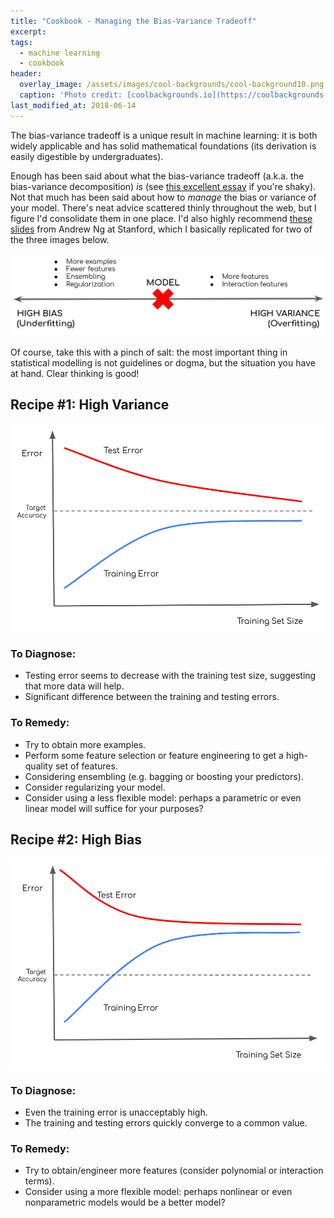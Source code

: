 ```yaml
---
title: "Cookbook - Managing the Bias-Variance Tradeoff"
excerpt:
tags:
  - machine learning
  - cookbook
header:
  overlay_image: /assets/images/cool-backgrounds/cool-background10.png
  caption: 'Photo credit: [coolbackgrounds.io](https://coolbackgrounds.io/)'
last_modified_at: 2018-06-14
---
```


The bias-variance tradeoff is a unique result in machine learning: it is both
widely applicable and has solid mathematical foundations (its derivation is
easily digestible by undergraduates).

Enough has been said about what the bias-variance tradeoff (a.k.a. the
bias-variance decomposition) _is_ (see
[this excellent essay](http://scott.fortmann-roe.com/docs/BiasVariance.html) if
you're shaky). Not that much has been said about how to _manage_ the bias or
variance of your model. There's neat advice scattered thinly throughout the web,
but I figure I'd consolidate them in one place. I'd also highly recommend [these
slides](http://cs229.stanford.edu/materials/ML-advice.pdf) from Andrew Ng at
Stanford, which I basically replicated for two of the three images below.

<img align="middle" src="https://raw.githubusercontent.com/eigenfoo/eigenfoo.xyz/master/assets/images/bias-variance.png">

Of course, take this with a pinch of salt: the most important thing in
statistical modelling is not guidelines or dogma, but the situation you have at
hand. Clear thinking is good!

## Recipe #1: High Variance

<img align="middle" src="https://raw.githubusercontent.com/eigenfoo/eigenfoo.xyz/master/assets/images/high-variance.png">

### To Diagnose:
- Testing error seems to decrease with the training test size, suggesting that
  more data will help.
- Significant difference between the training and testing errors.

### To Remedy:
- Try to obtain more examples.
- Perform some feature selection or feature engineering to get a high-quality
  set of features.
- Considering ensembling (e.g. bagging or boosting your predictors).
- Consider regularizing your model.
- Consider using a less flexible model: perhaps a parametric or even linear
  model will suffice for your purposes?

## Recipe #2: High Bias

<img align="middle" src="https://raw.githubusercontent.com/eigenfoo/eigenfoo.xyz/master/assets/images/high-bias.png">

### To Diagnose:
- Even the training error is unacceptably high.
- The training and testing errors quickly converge to a common value.

### To Remedy:
- Try to obtain/engineer more features (consider polynomial or interaction terms).
- Consider using a more flexible model: perhaps nonlinear or even nonparametric
  models would be a better model?
